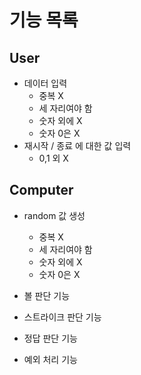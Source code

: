 # 기능 목록

## User

- 데이터 입력
    - 중복 X
    - 세 자리여야 함
    - 숫자 외에 X
    - 숫자 0은 X
- 재시작 / 종료 에 대한 값 입력
  - 0,1 외 X

## Computer

- random 값 생성
  - 중복 X
  - 세 자리여야 함
  - 숫자 외에 X
  - 숫자 0은 X
- 볼 판단 기능
- 스트라이크 판단 기능
- 정답 판단 기능

- 예외 처리 기능